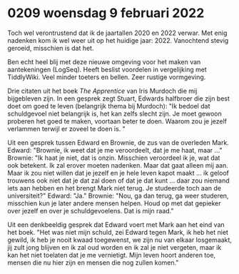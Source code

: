 # 0209 woensdag 9 februari 2022
Toch wel verontrustend dat ik de jaartallen 2020 en 2022 verwar. Met enig nadenken kom ik wel weer uit op het huidige jaar: 2022. Vanochtend stevig geroeid, misschien is dat het.

Ben echt heel blij met deze nieuwe omgeving voor het maken van aantekeningen (LogSeq). Heeft beslist voordelen in vergelijking met TiddlyWiki. Veel minder toeters en bellen. Zeer rustige vormgeving.

Drie citaten uit het boek *The Apprentice* van Iris Murdoch die mij bijgebleven zijn. In een gesprek zegt Stuart, Edwards halfbroer die zijn best doet om goed te leven (belangrijk thema bij Murdoch): "Ik bedoel dat schuldgevoel niet belangrijk is, het kan zelfs slecht zijn. Je moet gewoon proberen het goed te maken, voortaan beter te doen. Waarom zou je jezelf verlammen terwijl er zoveel te doen is. "

Uit een gesprek tussen Edward en Brownie, de zus van de overleden Mark.
Edward: "Brownie, ik weet dat je me veroordeelt, dat je me haat, maar ..."
Brownie: "Ik haat je niet, dat is onzin. Misschien veroordeel ik je, wat dat ook betekent. Ik zal erover moeten nadenken. Maar dat gaat alleen mij aan. Maar ik zou niet willen dat je jezelf en je hele leven kapot maakt ... ik geloof trouwens ook niet dat je dat zal doen of dat je dat kunt ... daar zou niemand iets aan hebben en het brengt Mark niet terug. Je studeerde toch aan de universiteit?"
Edward: "Ja."
Brownie: "Nou, ga dan terug, ga weer studeren, misschien kun je later andere mensen helpen. Houd op met dat gepieker over jezelf en over je schuldgevoelens. Dat is mijn raad."

Uit een denkbeeldig gesprek dat Edward voert met Mark aan het eind van het boek. "Het was niet mijn schuld, zei Edward tegen Mark, ik heb het niet gewild, ik heb je nooit kwaad toegewenst, we zijn nu van elkaar losgemaakt, jij zult jong blijven en ik zal oud worden en ik zal je niet vergeten, maar ik kan het niet toelaten dat je me vernietigt. Mijn leven hoort anderen toe, mensen die nu hier zijn en mensen die nog zullen komen."